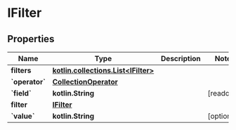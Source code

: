 
# IFilter

## Properties
| Name | Type | Description | Notes |
| ------------ | ------------- | ------------- | ------------- |
| **filters** | [**kotlin.collections.List&lt;IFilter&gt;**](IFilter.md) |  |  |
| **&#x60;operator&#x60;** | [**CollectionOperator**](CollectionOperator.md) |  |  |
| **&#x60;field&#x60;** | **kotlin.String** |  |  [readonly] |
| **filter** | [**IFilter**](IFilter.md) |  |  |
| **&#x60;value&#x60;** | **kotlin.String** |  |  [optional] |




